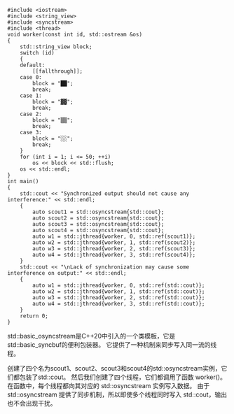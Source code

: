 ```
#include <iostream>
#include <string_view>
#include <syncstream>
#include <thread>
void worker(const int id, std::ostream &os)
{
    std::string_view block;
    switch (id)
    {
    default:
        [[fallthrough]];
    case 0:
        block = "██";
        break;
    case 1:
        block = "▓▓";
        break;
    case 2:
        block = "▒▒";
        break;
    case 3:
        block = "░░";
        break;
    }
    for (int i = 1; i <= 50; ++i)
        os << block << std::flush;
    os << std::endl;
}
int main()
{
    std::cout << "Synchronized output should not cause any interference:" << std::endl;
    {
        auto scout1 = std::osyncstream{std::cout};
        auto scout2 = std::osyncstream{std::cout};
        auto scout3 = std::osyncstream{std::cout};
        auto scout4 = std::osyncstream{std::cout};
        auto w1 = std::jthread{worker, 0, std::ref(scout1)};
        auto w2 = std::jthread{worker, 1, std::ref(scout2)};
        auto w3 = std::jthread{worker, 2, std::ref(scout3)};
        auto w4 = std::jthread{worker, 3, std::ref(scout4)};
    }
    std::cout << "\nLack of synchronization may cause some interference on output:" << std::endl;
    {
        auto w1 = std::jthread{worker, 0, std::ref(std::cout)};
        auto w2 = std::jthread{worker, 1, std::ref(std::cout)};
        auto w3 = std::jthread{worker, 2, std::ref(std::cout)};
        auto w4 = std::jthread{worker, 3, std::ref(std::cout)};
    }
    return 0;
}
```
std::basic_osyncstream是C++20中引入的一个类模板，它是std::basic_syncbuf的便利包装器。
它提供了一种机制来同步写入同一流的线程。

创建了四个名为scout1、scout2、scout3和scout4的std::osyncstream实例，它们都包装了std::cout。
然后我们创建了四个线程，它们都调用了函数 worker()。
在函数中，每个线程都向其对应的 std::osyncstream 实例写入数据。
由于 std::osyncstream 提供了同步机制，所以即使多个线程同时写入 std::cout，输出也不会出现干扰。
